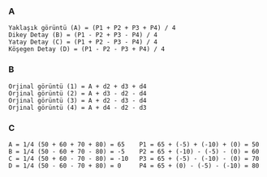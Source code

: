 ### A

    Yaklaşık görüntü (A) = (P1 + P2 + P3 + P4) / 4
    Dikey Detay (B) = (P1 - P2 + P3 - P4) / 4
    Yatay Detay (C) = (P1 + P2 - P3 - P4) / 4
    Köşegen Detay (D) = (P1 - P2 - P3 + P4) / 4

### B

    Orjinal görüntü (1) = A + d2 + d3 + d4
    Orjinal görüntü (2) = A + d3 - d2 - d4
    Orjinal görüntü (3) = A + d2 - d3 - d4
    Orjinal görüntü (4) = A + d4 - d2 - d3

### C

    A = 1/4 (50 + 60 + 70 + 80) = 65    P1 = 65 + (-5) + (-10) + (0) = 50
    B = 1/4 (50 - 60 + 70 - 80) = -5    P2 = 65 + (-10) - (-5) - (0) = 60
    C = 1/4 (50 + 60 - 70 - 80) = -10   P3 = 65 + (-5) - (-10) - (0) = 70
    D = 1/4 (50 - 60 - 70 + 80) = 0     P4 = 65 + (0) - (-5) - (-10) = 80
